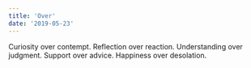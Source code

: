 ```yaml
---
title: 'Over'
date: '2019-05-23'
---
```


Curiosity over contempt.
Reflection over reaction.
Understanding over judgment.
Support over advice.
Happiness over desolation.
